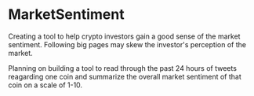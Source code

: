 # MarketSentiment

Creating a tool to help crypto investors gain a good sense of the market sentiment. Following big pages may skew the investor's perception of the market. 

Planning on building a tool to read through the past 24 hours of tweets reagarding one coin and summarize the overall market sentiment of that coin on a scale of 1-10.
